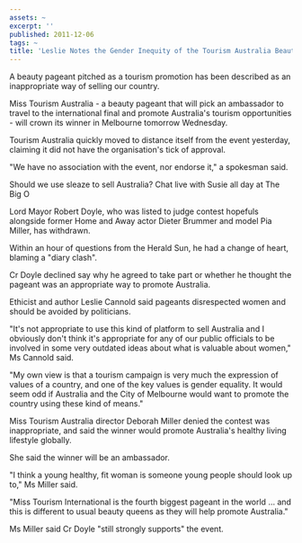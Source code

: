 ```yaml
---
assets: ~
excerpt: ''
published: 2011-12-06
tags: ~
title: 'Leslie Notes the Gender Inequity of the Tourism Australia Beauty Contest '
---
```

A beauty pageant pitched as a tourism promotion has been described as an inappropriate way of selling our country.

Miss Tourism Australia - a beauty pageant that will pick an ambassador to travel to the international final and promote Australia's tourism opportunities - will crown its winner in Melbourne tomorrow Wednesday.

Tourism Australia quickly moved to distance itself from the event yesterday, claiming it did not have the organisation's tick of approval.

"We have no association with the event, nor endorse it," a spokesman said.

Should we use sleaze to sell Australia? Chat live with Susie all day at The Big O

Lord Mayor Robert Doyle, who was listed to judge contest hopefuls alongside former Home and Away actor Dieter Brummer and model Pia Miller, has withdrawn.

Within an hour of questions from the Herald Sun, he had a change of heart, blaming a "diary clash".

Cr Doyle declined say why he agreed to take part or whether he thought the pageant was an appropriate way to promote Australia.

Ethicist and author Leslie Cannold said pageants disrespected women and should be avoided by politicians.

"It's not appropriate to use this kind of platform to sell Australia and I obviously don't think it's appropriate for any of our public officials to be involved in some very outdated ideas about what is valuable about women," Ms Cannold said.

"My own view is that a tourism campaign is very much the expression of values of a country, and one of the key values is gender equality. It would seem odd if Australia and the City of Melbourne would want to promote the country using these kind of means."

Miss Tourism Australia director Deborah Miller denied the contest was inappropriate, and said the winner would promote Australia's healthy living lifestyle globally.

She said the winner will be an ambassador.

"I think a young healthy, fit woman is someone young people should look up to," Ms Miller said.

"Miss Tourism International is the fourth biggest pageant in the world ... and this is different to usual beauty queens as they will help promote Australia."

Ms Miller said Cr Doyle "still strongly supports" the event.